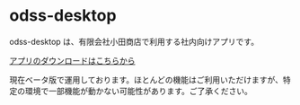 # odss-desktop

odss-desktop は、有限会社小田商店で利用する社内向けアプリです。

[アプリのダウンロードはこちらから](https://github.com/odss-team/odss-desktop/releases/latest)

現在ベータ版で運用しております。ほとんどの機能はご利用いただけますが、特定の環境で一部機能が動かない可能性があります。ご了承ください。
